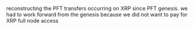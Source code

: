 reconstructing the PFT transfers occurring on XRP since PFT genesis. we had to work forward from the genesis because we did not want to pay for XRP full node access

